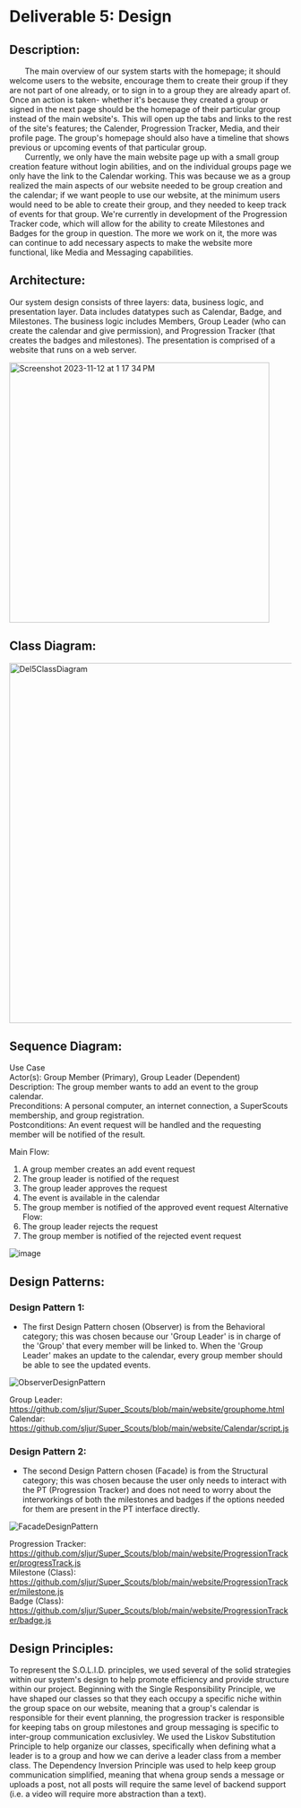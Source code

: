 # Deliverable 5: Design

## Description:
&nbsp;&nbsp;&nbsp;&nbsp;&nbsp;&nbsp; The main overview of our system starts with the homepage; it should welcome users to the website, encourage them to create their group if they are not part of one already, or to sign in to a group they are already apart of. Once an action is taken- whether it's because they created a group or signed in the next page should be the homepage of their particular group instead of the main website's. This will open up the tabs and links to the rest of the site's features; the Calender, Progression Tracker, Media, and their profile page. The group's homepage should also have a timeline that shows previous or upcoming events of that particular group. <br>
&nbsp;&nbsp;&nbsp;&nbsp;&nbsp;&nbsp; Currently, we only have the main website page up with a small group creation feature without login abilities, and on the individual groups page we only have the link to the Calendar working. This was because we as a group realized the main aspects of our website needed to be group creation and the calendar; if we want people to use our website, at the minimum users would need to be able to create their group, and they needed to keep track of events for that group. We're currently in development of the Progression Tracker code, which will allow for the ability to create Milestones and Badges for the group in question. The more we work on it, the more was can continue to add necessary aspects to make the website more functional, like Media and Messaging capabilities.<br>
## Architecture:
Our system design consists of three layers: data, business logic, and presentation layer. Data includes datatypes such as Calendar, Badge, and Milestones. The business logic includes Members, Group Leader (who can create the calendar and give permission), and  Progression Tracker (that creates the badges and milestones). The presentation is comprised of a website that runs on a web server.   

<img width="464" alt="Screenshot 2023-11-12 at 1 17 34 PM" src="https://github.com/sljur/Super_Scouts/assets/70121541/30271690-5d0e-47ed-8600-73a058abdf71">

## Class Diagram:
<img width="642" alt="Del5ClassDiagram" src="https://github.com/sljur/Super_Scouts/assets/125594817/6794a6b5-945e-4e99-bafd-5138abbe0d7e">

## Sequence Diagram:
Use Case <br>
Actor(s): Group Member (Primary), Group Leader (Dependent)<br>
Description: The group member wants to add an event to the group calendar.<br>
Preconditions: A personal computer, an internet connection, a SuperScouts membership, and group registration.<br>
Postconditions: An event request will be handled and the requesting member will be notified of the result.<br>

Main Flow:
1. A group member creates an add event request
2. The group leader is notified of the request
3. The group leader approves the request
4. The event is available in the calendar
5. The group member is notified of the approved event request
Alternative Flow:
1. The group leader rejects the request
2. The group member is notified of the rejected event request


![image](https://github.com/sljur/Super_Scouts/assets/59185034/a450016d-b51c-4c4c-93bf-26dae3d741d3)

## Design Patterns:

### Design Pattern 1:
- The first Design Pattern chosen (Observer) is from the Behavioral category; this was chosen because our 'Group Leader' is in charge of the 'Group' that every member will be linked to. When the 'Group Leader' makes an update to the calendar, every group member should be able to see the updated events.
    
![ObserverDesignPattern](https://github.com/sljur/Super_Scouts/assets/116686483/7b2f470f-e395-4ff1-9cfb-583e264e233f)
   
Group Leader: https://github.com/sljur/Super_Scouts/blob/main/website/grouphome.html <br>
Calendar: https://github.com/sljur/Super_Scouts/blob/main/website/Calendar/script.js <br>

### Design Pattern 2:
- The second Design Pattern chosen (Facade) is from the Structural category; this was chosen because the user only needs to interact with the PT (Progression Tracker) and does not need to worry about the interworkings of both the milestones and badges if the options needed for them are present in the PT interface directly.

![FacadeDesignPattern](https://github.com/sljur/Super_Scouts/assets/102492570/27a1d436-63f5-4137-be5d-49d48c88913a)

Progression Tracker: https://github.com/sljur/Super_Scouts/blob/main/website/ProgressionTracker/progressTrack.js <br>
Milestone (Class): https://github.com/sljur/Super_Scouts/blob/main/website/ProgressionTracker/milestone.js <br>
Badge (Class): https://github.com/sljur/Super_Scouts/blob/main/website/ProgressionTracker/badge.js <br>

## Design Principles:
To represent the S.O.L.I.D. principles, we used several of the solid strategies within our system's design to help promote efficiency and provide structure within our project. Beginning with the Single Responsibility Principle, we have shaped our classes so that they each occupy a specific niche within the group space on our website, meaning that a group's calendar is responsible for their event planning, the progression tracker is responsible for keeping tabs on group milestones and group messaging is specific to inter-group communication exclusivley. We used the Liskov Substitution Principle to help organize our classes, specifically when defining what a leader is to a group and how we can derive a leader class from a member class. The Dependency Inversion Principle was used to help keep group communication simplified, meaning that whena group sends a message or uploads a post, not all posts will require the same level of backend support (i.e. a video will require more abstraction than a text).
